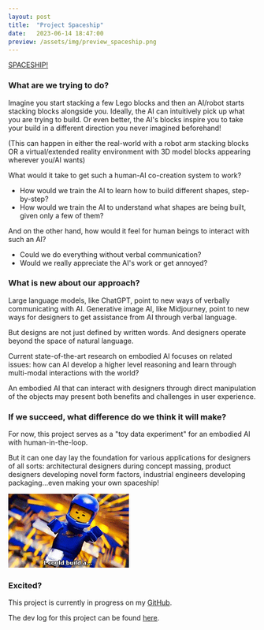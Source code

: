 ```yaml
---
layout: post
title:  "Project Spaceship"
date:   2023-06-14 18:47:00
preview: /assets/img/preview_spaceship.png
---
```


[SPACESHIP!](/assets/img/preview_spaceship.png)

### What are we trying to do?

Imagine you start stacking a few Lego blocks and then an AI/robot starts stacking blocks alongside you. Ideally, the AI can intuitively pick up what you are trying to build. Or even better, the AI's blocks inspire you to take your build in a different direction you never imagined beforehand!

(This can happen in either the real-world with a robot arm stacking blocks OR a virtual/extended reality environment with 3D model blocks appearing wherever you/AI wants)

What would it take to get such a human-AI co-creation system to work?
 - How would we train the AI to learn how to build different shapes, step-by-step?
 - How would we train the AI to understand what shapes are being built, given only a few of them?

And on the other hand, how would it feel for human beings to interact with such an AI? 
 - Could we do everything without verbal communication? 
 - Would we really appreciate the AI's work or get annoyed?


### What is new about our approach?

Large language models, like ChatGPT, point to new ways of verbally communicating with AI. Generative image AI, like Midjourney, point to new ways for designers to get assistance from AI through verbal language.

But designs are not just defined by written words. And designers operate beyond the space of natural language.

Current state-of-the-art research on embodied AI focuses on related issues: how can AI develop a higher level reasoning and learn through multi-modal interactions with the world?

An embodied AI that can interact with designers through direct manipulation of the objects may present both benefits and challenges in user experience.


### If we succeed, what difference do we think it will make?

For now, this project serves as a "toy data experiment" for an embodied AI with human-in-the-loop.

But it can one day lay the foundation for various applications for designers of all sorts: architectural designers during concept massing, product designers developing novel form factors, industrial engineers developing packaging...even making your own spaceship!

![spaceship-guy](/assets/img/spaceship/lego_guy.gif)


### Excited?

This project is currently in progress on my [GitHub](https://github.com/holistudio/project-spaceship).

The dev log for this project can be found [here](https://github.com/holistudio/project-spaceship/blob/main/UPDATES.md).



